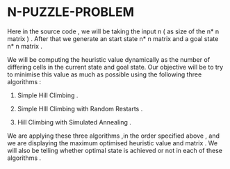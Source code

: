 # N-PUZZLE-PROBLEM

Here in the source code , we will be taking the input n ( as size of the n* n  matrix ) .
After that we generate an start state n* n matrix and a goal state n* n matrix .

We will be computing the heuristic value dynamically as the number of differing cells in the current state and goal state.
Our objective will be to try to minimise this value as much as possible using the following three algorithms :

1) Simple Hill Climbing .

2) Simple HIll Climbing with Random Restarts .

3) Hill Climbing with Simulated Annealing .

We are applying these three algorithms ,in the order specified above , and we are displaying the maximum optimised heuristic value and matrix .
We will also be telling whether optimal state is achieved or not in each of these algorithms .
